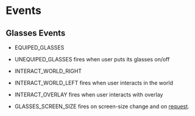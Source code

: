# Events

## Glasses Events
* EQUIPED_GLASSES
* UNEQUIPED_GLASSES
fires when user puts its glasses on/off

* INTERACT_WORLD_RIGHT
* INTERACT_WORLD_LEFT
fires when user interacts in the world

* INTERACT_OVERLAY
fires when user interacts with overlay

* GLASSES_SCREEN_SIZE
fires on screen-size change and on [request](Terminal_Commands#requestresolutioneventsuser).